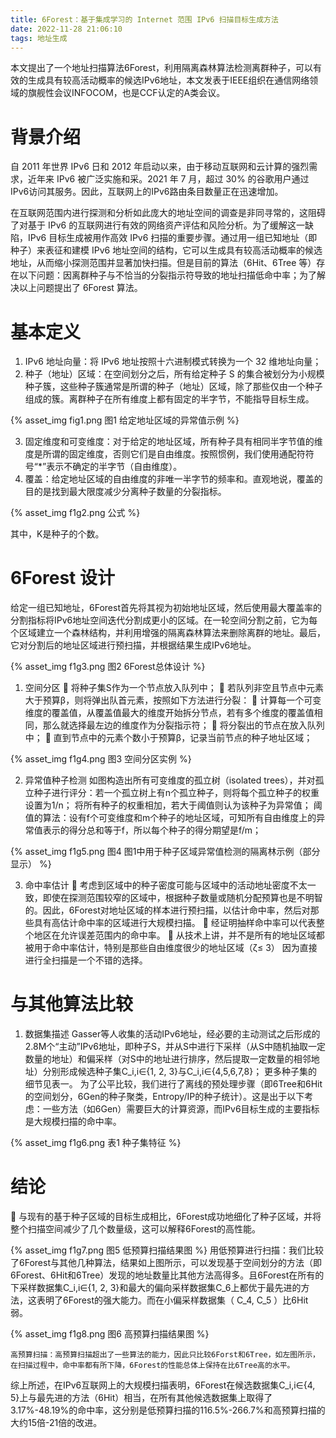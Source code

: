 ```yaml
---
title: 6Forest：基于集成学习的 Internet 范围 IPv6 扫描目标生成方法
date: 2022-11-28 21:06:10
tags: 地址生成
---
```


本文提出了一个地址扫描算法6Forest，利用隔离森林算法检测离群种子，可以有效的生成具有较高活动概率的候选IPv6地址，本文发表于IEEE组织在通信网络领域的旗舰性会议INFOCOM，也是CCF认定的A类会议。

# 背景介绍

自 2011 年世界 IPv6 日和 2012 年启动以来，由于移动互联网和云计算的强烈需求，近年来 IPv6 被广泛实施和采。2021 年 7 月，超过 30% 的谷歌用户通过IPv6访问其服务。因此，互联网上的IPv6路由条目数量正在迅速增加。

在互联网范围内进行探测和分析如此庞大的地址空间的调查是非同寻常的，这阻碍了对基于 IPv6 的互联网进行有效的网络资产评估和风险分析。为了缓解这一缺陷，IPv6 目标生成被用作高效 IPv6 扫描的重要步骤。通过用一组已知地址（即种子）来表征和建模 IPv6 地址空间的结构，它可以生成具有较高活动概率的候选地址，从而缩小探测范围并显著加快扫描。但是目前的算法（6Hit、6Tree 等）存在以下问题：因离群种子与不恰当的分裂指示符导致的地址扫描低命中率；为了解决以上问题提出了 6Forest 算法。

# 基本定义

1. IPv6 地址向量：将 IPv6 地址按照十六进制模式转换为一个 32 维地址向量；
2. 种子（地址）区域：在空间划分之后，所有给定种子 S 的集合被划分为小规模种子簇，这些种子簇通常是所谓的种子（地址）区域，除了那些仅由一个种子组成的簇。离群种子在所有维度上都有固定的半字节，不能指导目标生成。

{% asset_img fig1.png 图1 给定地址区域的异常值示例 %}

3. 固定维度和可变维度：对于给定的地址区域，所有种子具有相同半字节值的维度是所谓的固定维度，否则它们是自由维度。按照惯例，我们使用通配符符号“*”表示不确定的半字节（自由维度）。
4. 覆盖：给定地址区域的自由维度的非唯一半字节的频率和。直观地说，覆盖的目的是找到最大限度减少分离种子数量的分裂指标。

{% asset_img f1g2.png  公式 %}

  其中，K是种子的个数。

  # 6Forest 设计
  给定一组已知地址，6Forest首先将其视为初始地址区域，然后使用最大覆盖率的分割指标将IPv6地址空间迭代分割成更小的区域。在一轮空间分割之前，它为每个区域建立一个森林结构，并利用增强的隔离森林算法来删除离群的地址。最后，它对分割后的地址区域进行预扫描，并根据结果生成IPv6地址。

{% asset_img f1g3.png 图2 6Forest总体设计 %}
1. 空间分区
	将种子集S作为一个节点放入队列中；
	若队列非空且节点中元素大于预算β，则将弹出队首元素，按照如下方法进行分裂：
	计算每一个可变维度的覆盖值，从覆盖值最大的维度开始拆分节点，若有多个维度的覆盖值相同，那么就选择最左边的维度作为分裂指示符；
	将分裂出的节点在放入队列中；
	直到节点中的元素个数小于预算β，记录当前节点的种子地址区域；

{% asset_img f1g4.png 图3 空间分区实例 %}

2. 异常值种子检测
	如图构造出所有可变维度的孤立树（isolated trees），并对孤立种子进行评分：若一个孤立树上有n个孤立种子，则将每个孤立种子的权重设置为1/n；
	将所有种子的权重相加，若大于阈值则认为该种子为异常值；
阈值的算法：设有f个可变维度和m个种子的地址区域，可知所有自由维度上的异常值表示的得分总和等于f，所以每个种子的得分期望是f/m；

{% asset_img f1g5.png 图4 图1中用于种子区域异常值检测的隔离林示例（部分显示） %}

3. 命中率估计
	考虑到区域中的种子密度可能与区域中的活动地址密度不太一致，即使在探测范围较窄的区域中，根据种子数量或随机分配预算也是不明智的。因此，6Forest对地址区域的样本进行预扫描，以估计命中率，然后对那些具有高估计命中率的区域进行大规模扫描。
	经证明抽样命中率可以代表整个地区在允许误差范围内的命中率。
	从技术上讲，并不是所有的地址区域都被用于命中率估计，特别是那些自由维度很少的地址区域（ζ≤ 3） 因为直接进行全扫描是一个不错的选择。

# 与其他算法比较
1. 数据集描述
Gasser等人收集的活动IPv6地址，经必要的主动测试之后形成的2.8M个“主动”IPv6地址，即种子S，并从S中进行下采样（从S中随机抽取一定数量的地址）和偏采样（对S中的地址进行排序，然后提取一定数量的相邻地址）分别形成候选种子集C_i,i∈{1, 2, 3}与C_i,i∈{4,5,6,7,8}；
更多种子集的细节见表一。
为了公平比较，我们进行了离线的预处理步骤（即6Tree和6Hit的空间划分，6Gen的种子聚类，Entropy/IP的种子统计）。这是出于以下考虑：一些方法（如6Gen）需要巨大的计算资源，而IPv6目标生成的主要指标是大规模扫描的命中率。

{% asset_img f1g6.png 表1 种子集特征 %}

# 结论
	与现有的基于种子区域的目标生成相比，6Forest成功地细化了种子区域，并将整个扫描空间减少了几个数量级，这可以解释6Forest的高性能。

{% asset_img f1g7.png 图5 低预算扫描结果图 %}
	用低预算进行扫描：我们比较了6Forest与其他几种算法，结果如上图所示，可以发现基于空间划分的方法（即6Forest、6Hit和6Tree）发现的地址数量比其他方法高得多。且6Forest在所有的下采样数据集C_i,i∈{1, 2, 3}和最大的偏向采样数据集C_6上都优于最先进的方法，这表明了6Forest的强大能力。而在小偏采样数据集（ C_4, C_5  ）比6Hit弱。

{% asset_img f1g8.png 图6 高预算扫描结果图 %}

	高预算扫描：高预算扫描超出了一些算法的能力，因此只比较6Forst和6Tree，如左图所示，在扫描过程中，命中率都有所下降，6Forest的性能总体上保持在比6Tree高的水平。
综上所述，在IPv6互联网上的大规模扫描表明，6Forest在候选数据集C_i,i∈{4, 5}上与最先进的方法（6Hit）相当，在所有其他候选数据集上取得了3.17%-48.19%的命中率，这分别是低预算扫描的116.5%-266.7%和高预算扫描的大约15倍-21倍的改进。


